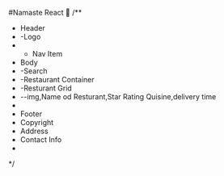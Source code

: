 #Namaste React 🚀
/\*\*

- Header
- -Logo
- - Nav Item
- Body
- -Search
- -Restaurant Container
- -Resturant Grid
- --img,Name od Resturant,Star Rating Quisine,delivery time
-
- Footer
- Copyright
- Address
- Contact Info
-

\*/
